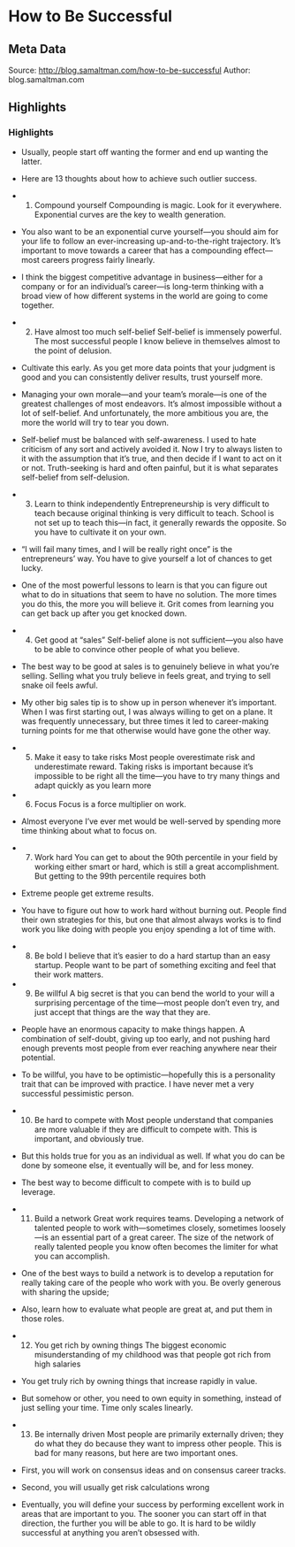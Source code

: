 # How to Be Successful

## Meta Data

Source:  http://blog.samaltman.com/how-to-be-successful 
Author: blog.samaltman.com

## Highlights

### Highlights

- Usually, people start off wanting the former and end up wanting the latter. 
- Here are 13 thoughts about how to achieve such outlier success.
- 1. Compound yourself
  Compounding is magic. Look for it everywhere. Exponential curves are the key to wealth generation.
- You also want to be an exponential curve yourself—you should aim for your life to follow an ever-increasing up-and-to-the-right trajectory. It’s important to move towards a career that has a compounding effect—most careers progress fairly linearly.
- I think the biggest competitive advantage in business—either for a company or for an individual’s career—is long-term thinking with a broad view of how different systems in the world are going to come together. 
- 2. Have almost too much self-belief
  Self-belief is immensely powerful. The most successful people I know believe in themselves almost to the point of delusion.
- Cultivate this early. As you get more data points that your judgment is good and you can consistently deliver results, trust yourself more.
- Managing your own morale—and your team’s morale—is one of the greatest challenges of most endeavors. It’s almost impossible without a lot of self-belief. And unfortunately, the more ambitious you are, the more the world will try to tear you down.
- Self-belief must be balanced with self-awareness. I used to hate criticism of any sort and actively avoided it. Now I try to always listen to it with the assumption that it’s true, and then decide if I want to act on it or not. Truth-seeking is hard and often painful, but it is what separates self-belief from self-delusion.
- 3. Learn to think independently
  Entrepreneurship is very difficult to teach because original thinking is very difficult to teach. School is not set up to teach this—in fact, it generally rewards the opposite. So you have to cultivate it on your own.
- “I will fail many times, and I will be really right once” is the entrepreneurs’ way. You have to give yourself a lot of chances to get lucky.
- One of the most powerful lessons to learn is that you can figure out what to do in situations that seem to have no solution. The more times you do this, the more you will believe it. Grit comes from learning you can get back up after you get knocked down.
- 4. Get good at “sales”
  Self-belief alone is not sufficient—you also have to be able to convince other people of what you believe.
- The best way to be good at sales is to genuinely believe in what you’re selling. Selling what you truly believe in feels great, and trying to sell snake oil feels awful.
- My other big sales tip is to show up in person whenever it’s important. When I was first starting out, I was always willing to get on a plane. It was frequently unnecessary, but three times it led to career-making turning points for me that otherwise would have gone the other way.
- 5. Make it easy to take risks
  Most people overestimate risk and underestimate reward. Taking risks is important because it’s impossible to be right all the time—you have to try many things and adapt quickly as you learn more
- 6. Focus
  Focus is a force multiplier on work.
- Almost everyone I’ve ever met would be well-served by spending more time thinking about what to focus on. 
- 7. Work hard
  You can get to about the 90th percentile in your field by working either smart or hard, which is still a great accomplishment. But getting to the 99th percentile requires both
- Extreme people get extreme results.
- You have to figure out how to work hard without burning out. People find their own strategies for this, but one that almost always works is to find work you like doing with people you enjoy spending a lot of time with.
- 8. Be bold
  I believe that it’s easier to do a hard startup than an easy startup. People want to be part of something exciting and feel that their work matters.
- 9. Be willful
  A big secret is that you can bend the world to your will a surprising percentage of the time—most people don’t even try, and just accept that things are the way that they are.
- People have an enormous capacity to make things happen. A combination of self-doubt, giving up too early, and not pushing hard enough prevents most people from ever reaching anywhere near their potential.
- To be willful, you have to be optimistic—hopefully this is a personality trait that can be improved with practice. I have never met a very successful pessimistic person.
- 10. Be hard to compete with
  Most people understand that companies are more valuable if they are difficult to compete with. This is important, and obviously true.
- But this holds true for you as an individual as well. If what you do can be done by someone else, it eventually will be, and for less money.
- The best way to become difficult to compete with is to build up leverage.
- 11. Build a network
  Great work requires teams. Developing a network of talented people to work with—sometimes closely, sometimes loosely—is an essential part of a great career. The size of the network of really talented people you know often becomes the limiter for what you can accomplish.
  
- One of the best ways to build a network is to develop a reputation for really taking care of the people who work with you. Be overly generous with sharing the upside;
- Also, learn how to evaluate what people are great at, and put them in those roles.
- 12. You get rich by owning things
  The biggest economic misunderstanding of my childhood was that people got rich from high salaries
- You get truly rich by owning things that increase rapidly in value.
- But somehow or other, you need to own equity in something, instead of just selling your time. Time only scales linearly.
- 13. Be internally driven
  Most people are primarily externally driven; they do what they do because they want to impress other people. This is bad for many reasons, but here are two important ones.
- First, you will work on consensus ideas and on consensus career tracks.
- Second, you will usually get risk calculations wrong
- Eventually, you will define your success by performing excellent work in areas that are important to you. The sooner you can start off in that direction, the further you will be able to go. It is hard to be wildly successful at anything you aren’t obsessed with.
